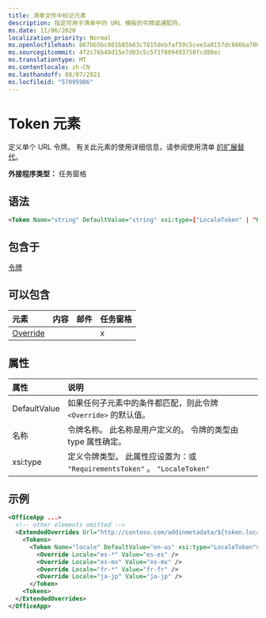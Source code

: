 ```yaml
---
title: 清单文件中标记元素
description: 指定可用于清单中的 URL 模板的令牌或通配符。
ms.date: 11/06/2020
localization_priority: Normal
ms.openlocfilehash: 867bb5bc801b85b63c7815debfaf59c5cee3a8157dc866ba7082803ee1d7fe2a
ms.sourcegitcommit: 4f2c76b48d15e7d03c5c5f1f809493758fcd88ec
ms.translationtype: MT
ms.contentlocale: zh-CN
ms.lasthandoff: 08/07/2021
ms.locfileid: "57095906"
---
```

# <a name="token-element"></a>Token 元素

定义单个 URL 令牌。 有关此元素的使用详细信息，请参阅使用清单 [的扩展替代](../../develop/extended-overrides.md)。

**外接程序类型：** 任务窗格

## <a name="syntax"></a>语法

```XML
<Token Name="string" DefaultValue="string" xsi:type=["LocaleToken" | "RequirementsToken"] ></Token>
```

## <a name="contained-in"></a>包含于

[令牌](tokens.md)

## <a name="can-contain"></a>可以包含

|元素|内容|邮件|任务窗格|
|:-----|:-----|:-----|:-----|
|[Override](override.md)|||x|

## <a name="attributes"></a>属性

|属性|说明|
|:-----|:-----|
|DefaultValue|如果任何子元素中的条件都匹配，则此令牌 `<Override>` 的默认值。|
|名称|令牌名称。 此名称是用户定义的。 令牌的类型由 type 属性确定。|
|xsi:type|定义令牌类型。 此属性应设置为：或 `"RequirementsToken"` 。 `"LocaleToken"`|

## <a name="example"></a>示例

```XML
<OfficeApp ...>
  <!-- other elements omitted -->
  <ExtendedOverrides Url="http://contoso.com/addinmetadata/${token.locale}/extended-manifest-overrides.json">
    <Tokens>
      <Token Name="locale" DefaultValue="en-us" xsi:type="LocaleToken">
        <Override Locale="es-*" Value="es-es" />
        <Override Locale="es-mx" Value="es-mx" />
        <Override Locale="fr-*" Value="fr-fr" />
        <Override Locale="ja-jp" Value="ja-jp" />
      </Token>
    <Tokens>
  </ExtendedOverrides>
</OfficeApp>
```